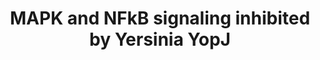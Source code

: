 ---
annotations:
- id: DOID:10773
  parent: disease by infectious agent
  type: Disease Ontology
  value: bubonic plague
- id: PW:0000007
  parent: signaling pathway
  type: Pathway Ontology
  value: mitogen activated protein kinase signaling pathway
authors:
- AARandCo
- Mkutmon
- Khanspers
- Egonw
- Eweitz
citedin: ''
communities: []
description: This pathway is based on the figure 24.1 of "In Vitro Signaling by MAPK
  and NFκB Pathways Inhibited by Yersinia YopJ" (see bibliography). In the MAPK and
  NFkB pathways, YopJ is the main inhibitor of Raf and TRAF6, NIK, or MEKK1. YopJ,
  in the NFkB pathway, may inhibit TRAF6, NIK, or MEKK.  The pathway is activated
  by the stimulus of the  genes TRAF6, NIK, or MEKK1, or the stimulus on the interactions
  between Ras to Raf. In the NFkB pathway along with the MAPK pathway, with the use
  of activators such as kinases, G-proteins, and E3 ligases, are catalysts to initiate
  of signaling cascades with a concentrated lysate.  Proteins on this pathway have
  targeted assays available via the [CPTAC Assay Portal](https://assays.cancer.gov/available_assays?wp_id=WP3849)
last-edited: 2025-03-03
ndex: d4be5e36-8b67-11eb-9e72-0ac135e8bacf
organisms:
- Homo sapiens
redirect_from:
- /index.php/Pathway:WP3849
- /instance/WP3849
- /instance/WP3849_r137216
revision: r137216
schema-jsonld:
- '@context': https://schema.org/
  '@id': https://wikipathways.github.io/pathways/WP3849.html
  '@type': Dataset
  creator:
    '@type': Organization
    name: WikiPathways
  description: This pathway is based on the figure 24.1 of "In Vitro Signaling by
    MAPK and NFκB Pathways Inhibited by Yersinia YopJ" (see bibliography). In the
    MAPK and NFkB pathways, YopJ is the main inhibitor of Raf and TRAF6, NIK, or MEKK1.
    YopJ, in the NFkB pathway, may inhibit TRAF6, NIK, or MEKK.  The pathway is activated
    by the stimulus of the  genes TRAF6, NIK, or MEKK1, or the stimulus on the interactions
    between Ras to Raf. In the NFkB pathway along with the MAPK pathway, with the
    use of activators such as kinases, G-proteins, and E3 ligases, are catalysts to
    initiate of signaling cascades with a concentrated lysate.  Proteins on this pathway
    have targeted assays available via the [CPTAC Assay Portal](https://assays.cancer.gov/available_assays?wp_id=WP3849)
  keywords:
  - CHUK
  - IKBKB
  - IKBKG
  - IkB
  - MAPK
  - MEKK1
  - MKK
  - NFKB
  - NIK
  - RAF
  - Ras
  - TRAF6
  license: CC0
  name: MAPK and NFkB signaling inhibited by Yersinia YopJ
seo: CreativeWork
title: MAPK and NFkB signaling inhibited by Yersinia YopJ
wpid: WP3849
---